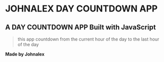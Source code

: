 #   JOHNALEX DAY COUNTDOWN APP
##  A DAY COUNTDOWN APP  Built with JavaScript

>   this app countdown from the current hour of the day to the last hour of the day 

    
**Made by Johnalex**